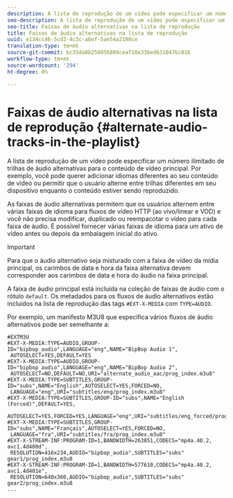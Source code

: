```yaml
---
description: A lista de reprodução de um vídeo pode especificar um número ilimitado de trilhas de áudio alternativas para o conteúdo de vídeo principal. Por exemplo, você pode querer adicionar idiomas diferentes ao seu conteúdo de vídeo ou permitir que o usuário alterne entre trilhas diferentes em seu dispositivo enquanto o conteúdo estiver sendo reproduzido.
seo-description: A lista de reprodução de um vídeo pode especificar um número ilimitado de trilhas de áudio alternativas para o conteúdo de vídeo principal. Por exemplo, você pode querer adicionar idiomas diferentes ao seu conteúdo de vídeo ou permitir que o usuário alterne entre trilhas diferentes em seu dispositivo enquanto o conteúdo estiver sendo reproduzido.
seo-title: Faixas de áudio alternativas na lista de reprodução
title: Faixas de áudio alternativas na lista de reprodução
uuid: e134cc46-5cd3-4c3c-a6ef-5ae54a2108ce
translation-type: tm+mt
source-git-commit: bc35da8b258056809ceaf18e33bed631047bc81b
workflow-type: tm+mt
source-wordcount: '294'
ht-degree: 0%

---
```



# Faixas de áudio alternativas na lista de reprodução {#alternate-audio-tracks-in-the-playlist}

A lista de reprodução de um vídeo pode especificar um número ilimitado de trilhas de áudio alternativas para o conteúdo de vídeo principal. Por exemplo, você pode querer adicionar idiomas diferentes ao seu conteúdo de vídeo ou permitir que o usuário alterne entre trilhas diferentes em seu dispositivo enquanto o conteúdo estiver sendo reproduzido.

As faixas de áudio alternativas permitem que os usuários alternem entre várias faixas de idioma para fluxos de vídeo HTTP (ao vivo/linear e VOD) e você não precisa modificar, duplicado ou reempacotar o vídeo para cada faixa de áudio. É possível fornecer várias faixas de idioma para um ativo de vídeo antes ou depois da embalagem inicial do ativo.

>[!IMPORTANT]
>
>Para que o áudio alternativo seja misturado com a faixa de vídeo da mídia principal, os carimbos de data e hora da faixa alternativa devem corresponder aos carimbos de data e hora do áudio na faixa principal.

A faixa de áudio principal está incluída na coleção de faixas de áudio com o rótulo `default`. Os metadados para os fluxos de áudio alternativos estão incluídos na lista de reprodução das tags `#EXT-X-MEDIA` com `TYPE=AUDIO`.

Por exemplo, um manifesto M3U8 que especifica vários fluxos de áudio alternativos pode ser semelhante a:

```
#EXTM3U
#EXT-X-MEDIA:TYPE=AUDIO,GROUP-ID="bipbop_audio",LANGUAGE="eng",NAME="BipBop Audio 1",
 AUTOSELECT=YES,DEFAULT=YES
#EXT-X-MEDIA:TYPE=AUDIO,GROUP-ID="bipbop_audio",LANGUAGE="eng",NAME="BipBop Audio 2",
 AUTOSELECT=NO,DEFAULT=NO,URI="alternate_audio_aac/prog_index.m3u8"
#EXT-X-MEDIA:TYPE=SUBTITLES,GROUP-ID="subs",NAME="English",AUTOSELECT=YES,FORCED=NO,
 LANGUAGE="eng",URI="subtitles/eng/prog_index.m3u8"
#EXT-X-MEDIA:TYPE=SUBTITLES,GROUP-ID="subs",NAME="English (Forced)",DEFAULT=YES,
 AUTOSELECT=YES,FORCED=YES,LANGUAGE="eng",URI="subtitles/eng_forced/prog_index.m3u8"
#EXT-X-MEDIA:TYPE=SUBTITLES,GROUP-ID="subs",NAME="Français",AUTOSELECT=YES,FORCED=NO,
 LANGUAGE="fra",URI="subtitles/fra/prog_index.m3u8"
#EXT-X-STREAM-INF:PROGRAM-ID=1,BANDWIDTH=263851,CODECS="mp4a.40.2, avc1.4d400d",
 RESOLUTION=416x234,AUDIO="bipbop_audio",SUBTITLES="subs" 
gear1/prog_index.m3u8
#EXT-X-STREAM-INF:PROGRAM-ID=1,BANDWIDTH=577610,CODECS="mp4a.40.2, avc1.4d401e",
 RESOLUTION=640x360,AUDIO="bipbop_audio",SUBTITLES="subs"
gear2/prog_index.m3u8
...
```

